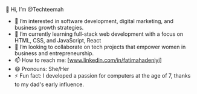 👋 Hi, I’m @Techteemah  
- 👀 I’m interested in software development, digital marketing, and business growth strategies.  
- 🌱 I’m currently learning full-stack web development with a focus on HTML, CSS, and JavaScript, React  
- 💞️ I’m looking to collaborate on tech projects that empower women in business and entrepreneurship.  
- 📫 How to reach me: [www.linkedin.com/in/fatimahadeniyi]  
- 😄 Pronouns: She/Her  
- ⚡ Fun fact: I developed a passion for computers at the age of 7, thanks to my dad's early influence.

